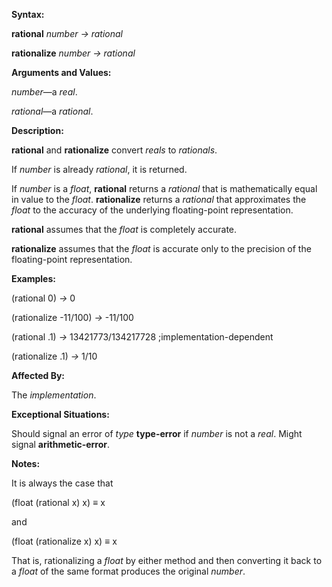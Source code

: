  

**Syntax:** 

**rational** *number → rational* 

**rationalize** *number → rational* 

**Arguments and Values:** 

*number*—a *real*. 

*rational*—a *rational*. 

**Description:** 

**rational** and **rationalize** convert *reals* to *rationals*. 

If *number* is already *rational*, it is returned. 

If *number* is a *float*, **rational** returns a *rational* that is mathematically equal in value to the *float*. **rationalize** returns a *rational* that approximates the *float* to the accuracy of the underlying floating-point representation. 

**rational** assumes that the *float* is completely accurate. 

**rationalize** assumes that the *float* is accurate only to the precision of the floating-point representation. 

**Examples:** 

(rational 0) *→* 0 

(rationalize -11/100) *→* -11/100 

(rational .1) *→* 13421773/134217728 ;implementation-dependent 

(rationalize .1) *→* 1/10 

**Affected By:** 

The *implementation*. 

**Exceptional Situations:** 

Should signal an error of *type* **type-error** if *number* is not a *real*. Might signal **arithmetic-error**. 

 

 

**Notes:** 

It is always the case that 

(float (rational x) x) *≡* x 

and 

(float (rationalize x) x) *≡* x 

That is, rationalizing a *float* by either method and then converting it back to a *float* of the same format produces the original *number*. 

